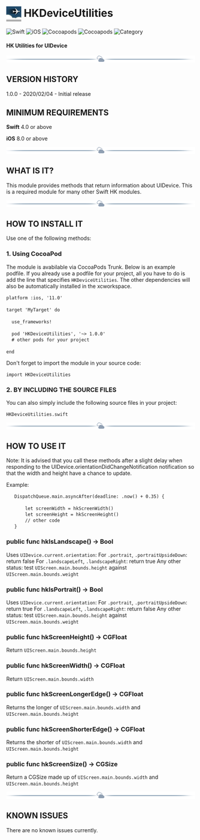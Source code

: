 # <img src="./docs/logo256.jpg" width="40" height="40" alt="skyRoute66 logo" style="vertical-align:middle"> HKDeviceUtilities #

![Swift](https://img.shields.io/static/v1?label=Swift&message=4.0%20or%20above&color=%23FF4400&style=plastic) ![iOS](https://img.shields.io/static/v1?label=iOS&&message=8.0%20or%20above&color=yellow&style=plastic) ![Cocoapods](https://img.shields.io/cocoapods/v/HKDeviceUtilities?label=pod&color=brightgreen&style=plastic) ![Cocoapods](https://img.shields.io/cocoapods/l/HKDeviceUtilities?color=blue&style=plastic) ![Category](https://img.shields.io/static/v1?label=category&message=User%20Interface&color=blueviolet&style=plastic) 
#### HK Utilities for UIDevice

<img src="./docs/cloudline.png" alt="---line---">

## VERSION HISTORY ##

1.0.0 - 2020/02/04 - Initial release

## MINIMUM REQUIREMENTS ##

**Swift** 4.0 or above

**iOS** 8.0 or above

<img src="./docs/cloudline.png" alt="---line---">

## WHAT IS IT? ##

This module provides methods that return information about UIDevice. This is a required module for many other Swift HK modules.

<img src="./docs/cloudline.png" alt="---line---">

## HOW TO INSTALL IT ##

Use one of the following methods:

### 1. Using CocoaPod ###

The module is avabilable via CocoaPods Trunk. Below is an example podfile. If you already use a podfile for your project, all you have to do is add the line that specifies `HKDeviceUtilities`. The other dependencies will also be automatically installed in the xcworkspace.

```
platform :ios, '11.0'

target 'MyTarget' do

  use_frameworks!

  pod 'HKDeviceUtilities', '~> 1.0.0'
  # other pods for your project

end

```

Don't forget to import the module in your source code:

```
import HKDeviceUtilities
```

### 2. BY INCLUDING THE SOURCE FILES ###

You can also simply include the following source files in your project:

```
HKDeviceUtilities.swift

```

<img src="./docs/cloudline.png" alt="---line---">

## HOW TO USE IT ##

Note: It is advised that you call these methods after a slight delay when responding to the UIDevice.orientationDidChangeNotification notification so that the width and height have a chance to update.

Example:

```
   DispatchQueue.main.asyncAfter(deadline: .now() + 0.35) {

       let screenWidth = hkScreenWidth()
       let screenHeight = hkScreenHeight()
       // other code
   }
```

### public func hkIsLandscape() -> Bool ###

Uses `UIDevice.current.orientation`:
For `.portrait`, `.portraitUpsideDown`: return false
For `.landscapeLeft`, `.landscapeRight`: return true
Any other status: test `UIScreen.main.bounds.height` against `UIScreen.main.bounds.weight`

### public func hkIsPortrait() -> Bool ###

Uses `UIDevice.current.orientation`:
For `.portrait`, `.portraitUpsideDown`: return true
For `.landscapeLeft`, `.landscapeRight`: return false
Any other status: test `UIScreen.main.bounds.height` against `UIScreen.main.bounds.weight`

### public func hkScreenHeight() -> CGFloat ###

Return `UIScreen.main.bounds.height`

### public func hkScreenWidth() -> CGFloat ###

Return `UIScreen.main.bounds.width`

### public func hkScreenLongerEdge() -> CGFloat ###

Returns the longer of `UIScreen.main.bounds.width` and `UIScreen.main.bounds.height`

### public func hkScreenShorterEdge() -> CGFloat ###

Returns the shorter of `UIScreen.main.bounds.width` and `UIScreen.main.bounds.height`

### public func hkScreenSize() -> CGSize ###

Return a CGSize made up of `UIScreen.main.bounds.width` and `UIScreen.main.bounds.height`

<img src="./docs/cloudline.png" alt="---line---">

## KNOWN ISSUES ##

There are no known issues currently.
